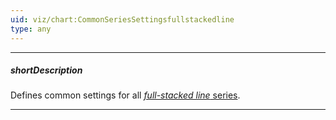 ```yaml
---
uid: viz/chart:CommonSeriesSettingsfullstackedline
type: any
---
```

---
##### shortDescription
Defines common settings for all [*full-stacked line* series](/api-reference/10%20UI%20Components/dxChart/5%20Series%20Types/FullStackedLineSeries '/Documentation/ApiReference/UI_Components/dxChart/Series_Types/FullStackedLineSeries/').

---
